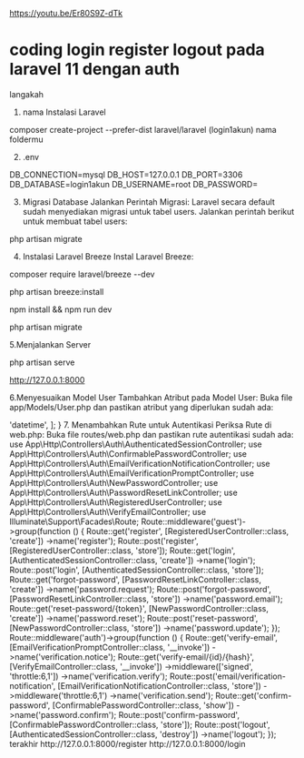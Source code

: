https://youtu.be/Er80S9Z-dTk

# coding login register logout pada laravel 11 dengan auth 

langakah 
1. nama Instalasi Laravel

composer create-project --prefer-dist laravel/laravel (login1akun) nama foldermu

2. .env

DB_CONNECTION=mysql
DB_HOST=127.0.0.1
DB_PORT=3306
DB_DATABASE=login1akun
DB_USERNAME=root
DB_PASSWORD=


3. Migrasi Database
Jalankan Perintah Migrasi: Laravel secara default sudah menyediakan migrasi untuk tabel users. Jalankan perintah berikut untuk membuat tabel users:


php artisan migrate


4. Instalasi Laravel Breeze
Instal Laravel Breeze:

composer require laravel/breeze --dev

php artisan breeze:install

npm install && npm run dev

php artisan migrate


5.Menjalankan Server

php artisan serve

http://127.0.0.1:8000

6.Menyesuaikan Model User
Tambahkan Atribut pada Model User: Buka file app/Models/User.php dan pastikan atribut yang diperlukan sudah ada:

<?php

namespace App\Models;

use Illuminate\Contracts\Auth\MustVerifyEmail;
use Illuminate\Database\Eloquent\Factories\HasFactory;
use Illuminate\Foundation\Auth\User as Authenticatable;
use Illuminate\Notifications\Notifiable;
use Laravel\Sanctum\HasApiTokens;

class User extends Authenticatable
{
    use HasApiTokens, HasFactory, Notifiable;

    protected $fillable = [
        'name',
        'email',
        'password',
    ];

    protected $hidden = [
        'password',
        'remember_token',
    ];

    protected $casts = [
        'email_verified_at' => 'datetime',
    ];
}

7. Menambahkan Rute untuk Autentikasi
Periksa Rute di web.php: Buka file routes/web.php dan pastikan rute autentikasi sudah ada:

use App\Http\Controllers\Auth\AuthenticatedSessionController;
use App\Http\Controllers\Auth\ConfirmablePasswordController;
use App\Http\Controllers\Auth\EmailVerificationNotificationController;
use App\Http\Controllers\Auth\EmailVerificationPromptController;
use App\Http\Controllers\Auth\NewPasswordController;
use App\Http\Controllers\Auth\PasswordResetLinkController;
use App\Http\Controllers\Auth\RegisteredUserController;
use App\Http\Controllers\Auth\VerifyEmailController;
use Illuminate\Support\Facades\Route;

Route::middleware('guest')->group(function () {
    Route::get('register', [RegisteredUserController::class, 'create'])
                ->name('register');

    Route::post('register', [RegisteredUserController::class, 'store']);

    Route::get('login', [AuthenticatedSessionController::class, 'create'])
                ->name('login');

    Route::post('login', [AuthenticatedSessionController::class, 'store']);

    Route::get('forgot-password', [PasswordResetLinkController::class, 'create'])
                ->name('password.request');

    Route::post('forgot-password', [PasswordResetLinkController::class, 'store'])
                ->name('password.email');

    Route::get('reset-password/{token}', [NewPasswordController::class, 'create'])
                ->name('password.reset');

    Route::post('reset-password', [NewPasswordController::class, 'store'])
                ->name('password.update');
});

Route::middleware('auth')->group(function () {
    Route::get('verify-email', [EmailVerificationPromptController::class, '__invoke'])
                ->name('verification.notice');

    Route::get('verify-email/{id}/{hash}', [VerifyEmailController::class, '__invoke'])
                ->middleware(['signed', 'throttle:6,1'])
                ->name('verification.verify');

    Route::post('email/verification-notification', [EmailVerificationNotificationController::class, 'store'])
                ->middleware('throttle:6,1')
                ->name('verification.send');

    Route::get('confirm-password', [ConfirmablePasswordController::class, 'show'])
                ->name('password.confirm');

    Route::post('confirm-password', [ConfirmablePasswordController::class, 'store']);

    Route::post('logout', [AuthenticatedSessionController::class, 'destroy'])
                ->name('logout');
});


terakhir
http://127.0.0.1:8000/register

http://127.0.0.1:8000/login

